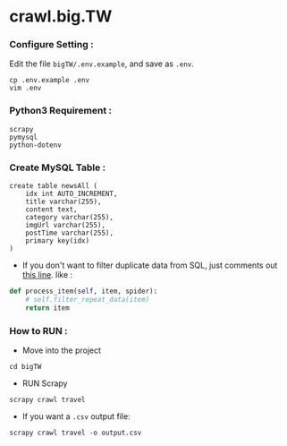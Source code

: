 # crawl.big.TW

### Configure Setting : 
Edit the file `bigTW/.env.example`, and save as `.env`.
```
cp .env.example .env
vim .env
```

### Python3 Requirement :
```
scrapy
pymysql
python-dotenv
```

### Create MySQL Table :
```
create table newsAll (
    idx int AUTO_INCREMENT, 
    title varchar(255),
    content text,
    category varchar(255),
    imgUrl varchar(255),
    postTime varchar(255), 
    primary key(idx)
)
```

* If you don't want to filter duplicate data from SQL, just comments out [this line](https://github.com/plusoneee/crawl.big.TW/blob/master/bigTW/pipelines.py#L35). like :

```python
def process_item(self, item, spider):
    # self.filter_repeat_data(item)
    return item
```

### How to RUN :
* Move into the project
```
cd bigTW
```
* RUN Scrapy 
```
scrapy crawl travel
```
* If you want a `.csv` output file:
```
scrapy crawl travel -o output.csv
```

